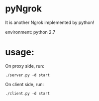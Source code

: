 # pyNgrok

It is another Ngrok implemented by python!

environment: python 2.7

# usage:
On proxy side, run:

`./server.py -d start`

On client side, run:

`./client.py -d start`
